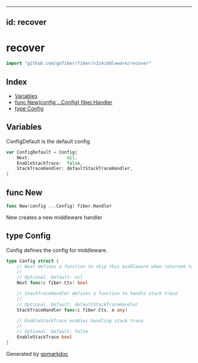 <!-- Code generated by gomarkdoc. DO NOT EDIT -->

---
id: recover
---


# recover

```go
import "github.com/gofiber/fiber/v3/middleware/recover"
```

## Index

- [Variables](<#variables>)
- [func New\(config ...Config\) fiber.Handler](<#New>)
- [type Config](<#Config>)


## Variables

<a name="ConfigDefault"></a>ConfigDefault is the default config

```go
var ConfigDefault = Config{
    Next:              nil,
    EnableStackTrace:  false,
    StackTraceHandler: defaultStackTraceHandler,
}
```

<a name="New"></a>
## func New

```go
func New(config ...Config) fiber.Handler
```

New creates a new middleware handler

<a name="Config"></a>
## type Config

Config defines the config for middleware.

```go
type Config struct {
    // Next defines a function to skip this middleware when returned true.
    //
    // Optional. Default: nil
    Next func(c fiber.Ctx) bool

    // StackTraceHandler defines a function to handle stack trace
    //
    // Optional. Default: defaultStackTraceHandler
    StackTraceHandler func(c fiber.Ctx, e any)

    // EnableStackTrace enables handling stack trace
    //
    // Optional. Default: false
    EnableStackTrace bool
}
```

Generated by [gomarkdoc](<https://github.com/princjef/gomarkdoc>)
